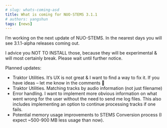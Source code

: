 ```yaml
---
# slug: whats-coming-asd
title: What is coming for NUO-STEMS 3.1.1
# authors: yangshun
tags: [news]
---
```


I’m working on the next update of NUO-STEMS.
In the nearest days you will see 3.1.1-alpha releases coming out.

<!-- truncate -->

I advice you NOT TO INSTALL those, because they will be experimental & will most certainly break.
Please wait until further notice.

Planned updates:

- Traktor Utilities. It’s UX is not great & I want to find a way to fix it. If you have ideas – let me know in the comments 🙂
- Traktor Utilities. Matching tracks by audio information (not just filename)
- Error handling. I want to implement more obvious information on what went wrong for the user without the need to send me log files. This also includes implementing an option to continue processing tracks if one fails.
- Potential memory usage improvements to STEMS Conversion process (I expect ~500-900 MB less usage than now).
